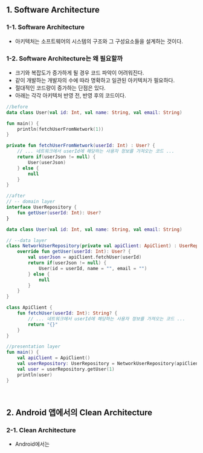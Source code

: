 ## 1. Software Architecture


### 1-1. Software Architecture


- 아키텍처는 소프트웨어의 시스템의 구조와 그 구성요소들을 설계하는 것이다.


### 1-2. Software Architecture는 왜 필요할까


- 크기와 복잡도가 증가하게 될 경우 코드 파악이 어려워진다.
- 같이 개발하는 개발자의 수에 따라 명확하고 일관된 아키텍처가 필요하다.
- 절대적인 코드량이 증가하는 단점은 있다.
- 아래는 각각 아키텍처 반영 전, 반영 후의 코드이다.


```kotlin
//before
data class User(val id: Int, val name: String, val email: String)

fun main() {
    println(fetchUserFromNetwork(1))
}

private fun fetchUserFromNetwork(userId: Int) : User? {
    // ... 네트워크에서 userId에 해당하는 사용자 정보를 가져오는 코드 ...
    return if(userJson != null) {
        User(userJson)
    } else {
        null
    }
}
```
```kotlin
//after
// -- domain layer
interface UserRepository {
    fun getUser(userId: Int): User?
}

data class User(val id: Int, val name: String, val email: String)

// --data layer
class NetworkUserRepository(private val apiClient: ApiClient) : UserRepository {
    override fun getUser(userId: Int): User? {
        val userJson = apiClient.fetchUser(userId)
        return if(userJson != null) {
            User(id = userId, name = "", email = "")
        } else {
            null
        }
    }
}

class ApiClient {
    fun fetchUser(userId: Int): String? {
        // ... 네트워크에서 userId에 해당하는 사용자 정보를 가져오는 코드 ...
        return "{}"
    }
}

//presentation layer
fun main() {
    val apiClient = ApiClient()
    val userRepository: UserRepository = NetworkUserRepository(apiClient)
    val user = userRepository.getUser(1)
    println(user)
}
```
<br>

## 2. Android 앱에서의 Clean Architecture


### 2-1. Clean Architecture


- Android에서는 
